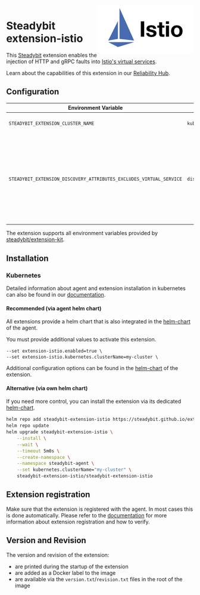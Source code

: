 <img src="./logo.png" height="130" align="right" alt="Istio logo depicting sails with the text 'Istio'">

# Steadybit extension-istio

This [Steadybit](https://www.steadybit.com/) extension enables the injection of HTTP and gRPC faults into [Istio's virtual services](https://istio.io/latest/docs/reference/config/networking/virtual-service).

Learn about the capabilities of this extension in our [Reliability Hub](https://hub.steadybit.com/extension/com.steadybit.extension_istio).

## Configuration

| Environment Variable                                                | Helm value                                     | Meaning                                                                                                                | Required | Default |
|---------------------------------------------------------------------|------------------------------------------------|------------------------------------------------------------------------------------------------------------------------|----------|---------|
| `STEADYBIT_EXTENSION_CLUSTER_NAME`                                  | `kubernetes.clusterName`                       | Kubernetes cluster name.                                                                                               | yes      |         |
| `STEADYBIT_EXTENSION_DISCOVERY_ATTRIBUTES_EXCLUDES_VIRTUAL_SERVICE` | `discovery.attributes.excludes.virtualService` | List of Target Attributes which will be excluded during discovery. Checked by key equality and supporting trailing "*" | false    |         |

The extension supports all environment variables provided by [steadybit/extension-kit](https://github.com/steadybit/extension-kit#environment-variables).

## Installation

### Kubernetes

Detailed information about agent and extension installation in kubernetes can also be found in
our [documentation](https://docs.steadybit.com/install-and-configure/install-agent/install-on-kubernetes).

#### Recommended (via agent helm chart)

All extensions provide a helm chart that is also integrated in the
[helm-chart](https://github.com/steadybit/helm-charts/tree/main/charts/steadybit-agent) of the agent.

You must provide additional values to activate this extension.

```
--set extension-istio.enabled=true \
--set extension-istio.kubernetes.clusterName=my-cluster \
```

Additional configuration options can be found in
the [helm-chart](https://github.com/steadybit/extension-istio/blob/main/charts/steadybit-extension-istio/values.yaml) of the
extension.

#### Alternative (via own helm chart)

If you need more control, you can install the extension via its
dedicated [helm-chart](https://github.com/steadybit/extension-istio/blob/main/charts/steadybit-extension-istio).

```bash
helm repo add steadybit-extension-istio https://steadybit.github.io/extension-istio
helm repo update
helm upgrade steadybit-extension-istio \
    --install \
    --wait \
    --timeout 5m0s \
    --create-namespace \
    --namespace steadybit-agent \
    --set kubernetes.clusterName="my-cluster" \
    steadybit-extension-istio/steadybit-extension-istio
```

## Extension registration

Make sure that the extension is registered with the agent. In most cases this is done automatically. Please refer to
the [documentation](https://docs.steadybit.com/install-and-configure/install-agent/extension-registration) for more
information about extension registration and how to verify.

## Version and Revision

The version and revision of the extension:
- are printed during the startup of the extension
- are added as a Docker label to the image
- are available via the `version.txt`/`revision.txt` files in the root of the image

